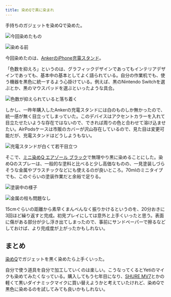 ```yaml
---
title: 染めQで黒に染まれ
---
```

手持ちのガジェットを染めQで染めた。

![](https://lh5.googleusercontent.com/2BYdzGoWet_c0rjHnj_if9EyIQLUIqgIxQekf__cSHMBoiApNp10eWtU5N0lPuEO7qiwDp7WBp2VrxJNepyWooLe95or3OavLwTC7CKV_S0uapkycO3ia2FqFCwcUb0j-QGEju4E_dR3k33Q29Y1L4Yp4g878lAflAUgH1UswZu1-cOHOQdDQt0EbtnD "今回染めたもの")

![](https://lh4.googleusercontent.com/1A1luWE75ZkkjvAz98xKTQJd-Mmly0vKsABJ3rXDGcrfIHfR-pVkQoYz_aYAwz8CBk19OQrbNlqhXj3iEz_RpaNARGxXGErHLVelqwijZigiIiuQyMGx9GRHMyZfDdh05qpwMoajgslrb-jSLIbgW3PXQkYJ4t0Ueo93hdS1-fjHD33MRhbWSWI5fGW6 "染める前")

今回染めたのは、[AnkerのiPhone充電スタンド](https://r7kamura.com/articles/2021-09-06-anker-iphone-stand)。

「色数を抑えろ」というのは、グラフィックデザインであってもインテリアデザインであっても、基本中の基本としてよく語られている。自分の作業机でも、使う機器を黒色に統一するよう心掛けている。例えば、黒のNintendo Switchを選ぶとか、黒のマウスパッドを選ぶといったような具合。

![](https://lh3.googleusercontent.com/5GS4N1zITRKGBOybMBKPFeFlpx3R4iH5vckcwsXOCdW-AIKtJJpkWHCLbFbZUibp6MKTm6n7l7OwICsgRb1LkMYMTjvtQgdClJZG5551Kv2nbn0NZFhCexKxfXqGIfPW_itW3ShO-FU-tYBmLTps9_xbTRWnnS_9siL-2oL16W8oI3WkpF7OwY6nLwuX "色数が抑えられていると落ち着く")

しかし、一昨年購入したAnkerの充電スタンドには白のものしか無かったので、統一感が無く目立ってしまっていた。このデバイスはアクセントカラーを入れて目立たせたいような存在ではないので、できれば周りの色と合わせて溶け込ませたい。AirPodsケースは市販のカバーが沢山存在しているので、見た目は変更可能だが、充電スタンドはどうしようもない。

![](https://lh4.googleusercontent.com/xE1Vw4vx4KqMGdKvaygXGdgU8RnY3HKaweH4GSdBHhds5h-5dF42guJjS5iNfZFDF0Ln8Ue12IrZ2l8nmPPyIldoAidljxCF_VqqnAiAzSpGkqZKrn1ZOfEnElK0-gYTnHC2qYCltyEorWS-2VbtD42DpnhBAh9Ln7d55LIoZyGgZkD1Jqk25rkzPI_t "充電スタンドが白くて若干目立つ")

そこで、[ミニ染めQ エアゾール ブラック](https://www.amazon.co.jp/dp/B003QMFUKO)で無理やり黒に染めることにした。染めQのスプレーは、一般的な塗料と比べると少し高価なものの、一見塗装しづらそうな金属やプラスチックなどにも使えるのが良いところ。70mlのミニタイプでも、このぐらいの塗装作業だと余裕で足りる。

![](https://lh6.googleusercontent.com/MYbHAO_leNHKDw5VB2jUg8eTRNqWZXV7WqbGqU3VqQJp0NQsDrwkNMwmfLPw2jod2zDiyz3d-ii55cUIiVfjTIIHQnbLKjUPOEAFPra85Ugp6FytI55OaX-U2Myz0rkmz-c8XBjaqQqEUMrQEKbMsEG_MbWVwmRG7lb1DDWKU8wwI8SbB3Q0FBTYxkqM "塗装中の様子")

![](https://lh5.googleusercontent.com/0TfV6tdBUV4ElkyDMhby5Vnda-o66hiAjcpzxpgqHWqD94gRX1vKxGaaVhBXkDHQNqRq-R3YEOIvUAU_t6PpQNr7AQF65eeAHXavWlLN0oMi3df0b-r80-IZQRJBoM77PktG-056Qu2q5Zx6hVBn-z7C66W3mM58KwL42xaZvoW75F1i0rPEQld1PFa2 "金属の柱も問題なし")

15cmぐらいの距離から素早くまんべんなく振りかけるというのを、20分おきに3回ほど繰り返すと完成。初見プレイにしては意外と上手くいったと思う。表面に傷がある部分が少し浮き出てしまったので、事前にサンドペーパーで擦るなどしておけば、より完成度が上がったかもしれない。

まとめ
---

[染めQ](https://www.amazon.co.jp/dp/B003QMFUKO)でガジェットを黒く染めたら上手くいった。

自分で使う道具を自分で加工していくのは楽しい。こうなってくるとYetiのマイクも染めてみたくなっている。購入してもう七年目になり、[SHURE MV7](https://www.amazon.co.jp/dp/B08KY7G1GV)とかの軽くて黒いダイナミックマイクに買い替えようかと考えていたけれど、染めQで黒色に染めるのを試してみても良いかもしれない。
